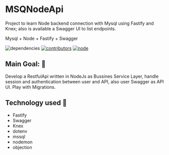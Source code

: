# MSQNodeApi

Project to learn Node backend connection with Mysql using Fastify and Knex; also is available a Swagger UI to list endpoints.

Mysql + Node + Fastify + Swagger

![dependencies][dependencies-up-to-date]
[![contributors][contributors]][contributors-url]
[![node][node-img]][node-url]

[dependencies-up-to-date]: https://img.shields.io/badge/dependencies-up%20to%20date-brightgreen
[contributors]: https://img.shields.io/github/contributors/begandroide/MSQNodeApi?color=%23GGG&logoColor=%23FFFF
[contributors-url]: https://github.com/begandroide/MSQNodeApi/graphs/contributors
[node-img]: https://img.shields.io/node/v/vite.svg
[node-url]: https://nodejs.org/en/about/releases/

## Main Goal: :checkered_flag:

Develop a RestfulApi written in NodeJs as Bussines Service Layer, handle session and authentication between user and API, also user Swagger as API UI. 
Play with Migrations.

## Technology used :diamond_shape_with_a_dot_inside:

- Fastify
- Swagger
- Knex
- dotenv
- mssql
- nodemon
- objection
